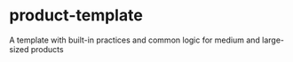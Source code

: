 # product-template

A template with built-in practices and common logic for medium and large-sized products
